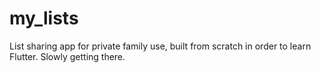 # my_lists

List sharing app for private family use, built from scratch in order to learn Flutter. Slowly getting there.
